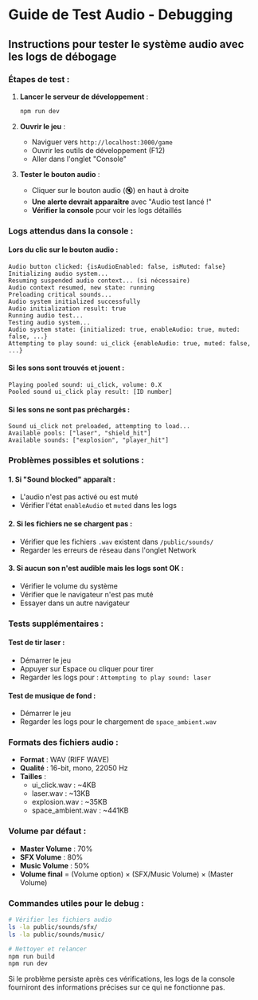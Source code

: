 # Guide de Test Audio - Debugging

## Instructions pour tester le système audio avec les logs de débogage

### Étapes de test :

1. **Lancer le serveur de développement** :
   ```bash
   npm run dev
   ```

2. **Ouvrir le jeu** :
   - Naviguer vers `http://localhost:3000/game`
   - Ouvrir les outils de développement (F12)
   - Aller dans l'onglet "Console"

3. **Tester le bouton audio** :
   - Cliquer sur le bouton audio (🔇) en haut à droite
   - **Une alerte devrait apparaître** avec "Audio test lancé !"
   - **Vérifier la console** pour voir les logs détaillés

### Logs attendus dans la console :

#### Lors du clic sur le bouton audio :
```
Audio button clicked: {isAudioEnabled: false, isMuted: false}
Initializing audio system...
Resuming suspended audio context... (si nécessaire)
Audio context resumed, new state: running
Preloading critical sounds...
Audio system initialized successfully
Audio initialization result: true
Running audio test...
Testing audio system...
Audio system state: {initialized: true, enableAudio: true, muted: false, ...}
Attempting to play sound: ui_click {enableAudio: true, muted: false, ...}
```

#### Si les sons sont trouvés et jouent :
```
Playing pooled sound: ui_click, volume: 0.X
Pooled sound ui_click play result: [ID number]
```

#### Si les sons ne sont pas préchargés :
```
Sound ui_click not preloaded, attempting to load...
Available pools: ["laser", "shield_hit"]
Available sounds: ["explosion", "player_hit"]
```

### Problèmes possibles et solutions :

#### 1. Si "Sound blocked" apparaît :
- L'audio n'est pas activé ou est muté
- Vérifier l'état `enableAudio` et `muted` dans les logs

#### 2. Si les fichiers ne se chargent pas :
- Vérifier que les fichiers `.wav` existent dans `/public/sounds/`
- Regarder les erreurs de réseau dans l'onglet Network

#### 3. Si aucun son n'est audible mais les logs sont OK :
- Vérifier le volume du système
- Vérifier que le navigateur n'est pas muté
- Essayer dans un autre navigateur

### Tests supplémentaires :

#### Test de tir laser :
- Démarrer le jeu
- Appuyer sur Espace ou cliquer pour tirer
- Regarder les logs pour : `Attempting to play sound: laser`

#### Test de musique de fond :
- Démarrer le jeu 
- Regarder les logs pour le chargement de `space_ambient.wav`

### Formats des fichiers audio :

- **Format** : WAV (RIFF WAVE)
- **Qualité** : 16-bit, mono, 22050 Hz
- **Tailles** :
  - ui_click.wav : ~4KB
  - laser.wav : ~13KB
  - explosion.wav : ~35KB
  - space_ambient.wav : ~441KB

### Volume par défaut :

- **Master Volume** : 70%
- **SFX Volume** : 80%  
- **Music Volume** : 50%
- **Volume final** = (Volume option) × (SFX/Music Volume) × (Master Volume)

### Commandes utiles pour le debug :

```bash
# Vérifier les fichiers audio
ls -la public/sounds/sfx/
ls -la public/sounds/music/

# Nettoyer et relancer
npm run build
npm run dev
```

Si le problème persiste après ces vérifications, les logs de la console fourniront des informations précises sur ce qui ne fonctionne pas.